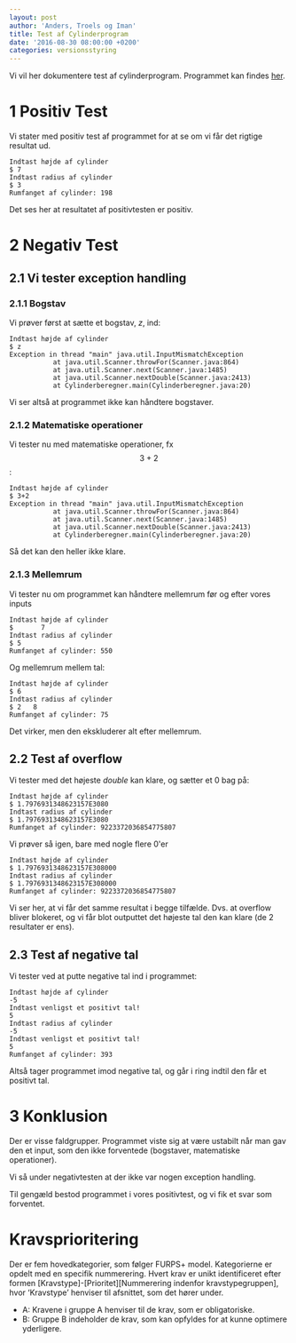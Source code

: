 ```yaml
---
layout: post
author: 'Anders, Troels og Iman'
title: Test af Cylinderprogram
date: '2016-08-30 08:00:00 +0200'
categories: versionsstyring
---
```


Vi vil her dokumentere test af cylinderprogram. Programmet kan findes [her](https://github.com/hold11/Uge2_Opgaver/releases/tag/1.0).

# 1 Positiv Test

Vi stater med positiv test af programmet for at se om vi får det rigtige resultat ud.

```
Indtast højde af cylinder
$ 7
Indtast radius af cylinder
$ 3
Rumfanget af cylinder: 198
```

Det ses her at resultatet af positivtesten er positiv.

# 2 Negativ Test

## 2.1 Vi tester exception handling

### 2.1.1 Bogstav

Vi prøver først at sætte et bogstav, _z_, ind:

```
Indtast højde af cylinder
$ z
Exception in thread "main" java.util.InputMismatchException
           at java.util.Scanner.throwFor(Scanner.java:864)
           at java.util.Scanner.next(Scanner.java:1485)
           at java.util.Scanner.nextDouble(Scanner.java:2413)
           at Cylinderberegner.main(Cylinderberegner.java:20)
```

Vi ser altså at programmet ikke kan håndtere bogstaver.

### 2.1.2 Matematiske operationer

Vi tester nu med matematiske operationer, fx $$ 3+2 $$:

```
Indtast højde af cylinder
$ 3+2
Exception in thread "main" java.util.InputMismatchException
           at java.util.Scanner.throwFor(Scanner.java:864)
           at java.util.Scanner.next(Scanner.java:1485)
           at java.util.Scanner.nextDouble(Scanner.java:2413)
           at Cylinderberegner.main(Cylinderberegner.java:20)
```

Så det kan den heller ikke klare.

### 2.1.3 Mellemrum

Vi tester nu om programmet kan håndtere mellemrum før og efter vores inputs

```
Indtast højde af cylinder
$       7
Indtast radius af cylinder
$ 5
Rumfanget af cylinder: 550
```

Og mellemrum mellem tal:

```
Indtast højde af cylinder
$ 6
Indtast radius af cylinder
$ 2   8
Rumfanget af cylinder: 75
```

Det virker, men den ekskluderer alt efter mellemrum.

## 2.2 Test af overflow

Vi tester med det højeste _double_ kan klare, og sætter et 0 bag på:

```
Indtast højde af cylinder
$ 1.7976931348623157E3080
Indtast radius af cylinder
$ 1.7976931348623157E3080
Rumfanget af cylinder: 9223372036854775807
```

Vi prøver så igen, bare med nogle flere 0'er

```
Indtast højde af cylinder
$ 1.7976931348623157E308000
Indtast radius af cylinder
$ 1.7976931348623157E308000
Rumfanget af cylinder: 9223372036854775807
```

Vi ser her, at vi får det samme resultat i begge tilfælde. Dvs. at overflow bliver blokeret, og vi får blot outputtet det højeste tal den kan klare (de 2 resultater er ens).

## 2.3 Test af negative tal

Vi tester ved at putte negative tal ind i programmet:

```
Indtast højde af cylinder
-5
Indtast venligst et positivt tal!
5
Indtast radius af cylinder
-5
Indtast venligst et positivt tal!
5
Rumfanget af cylinder: 393
```

Altså tager programmet imod negative tal, og går i ring indtil den får et positivt tal.

# 3 Konklusion

Der er visse faldgrupper. Programmet viste sig at være ustabilt når man gav den et input, som den ikke forventede (bogstaver, matematiske operationer).

Vi så under negativtesten at der ikke var nogen exception handling.

Til gengæld bestod programmet i vores positivtest, og vi fik et svar som forventet.

# Kravsprioritering

Der er fem hovedkategorier, som følger FURPS+ model. Kategorierne er opdelt med en specifik nummerering.
Hvert krav er unikt identificeret efter formen [Kravstype]-[Prioritet][Nummerering indenfor kravstypegruppen], hvor ‘Kravstype’ henviser til afsnittet, som det hører under.

* A: Kravene i gruppe A henviser til de krav, som er obligatoriske.
* B: Gruppe B indeholder de krav, som kan opfyldes for at kunne optimere yderligere.
